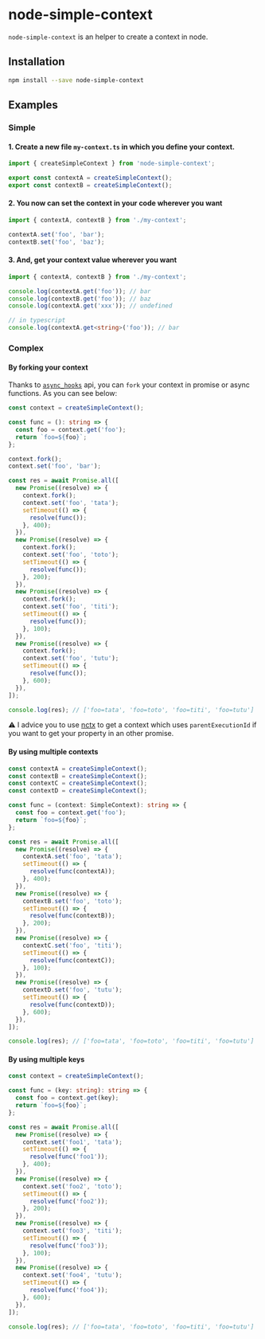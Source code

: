 # node-simple-context

`node-simple-context` is an helper to create a context in node.

## Installation

```sh
npm install --save node-simple-context
```

## Examples

### Simple

#### 1. Create a new file `my-context.ts` in which you define your context.

```ts
import { createSimpleContext } from 'node-simple-context';

export const contextA = createSimpleContext();
export const contextB = createSimpleContext();
```

#### 2. You now can set the context in your code wherever you want

```ts
import { contextA, contextB } from './my-context';

contextA.set('foo', 'bar');
contextB.set('foo', 'baz');
```

#### 3. And, get your context value wherever you want

```ts
import { contextA, contextB } from './my-context';

console.log(contextA.get('foo')); // bar
console.log(contextB.get('foo')); // baz
console.log(contextA.get('xxx')); // undefined

// in typescript
console.log(contextA.get<string>('foo')); // bar
```

### Complex

#### By forking your context

Thanks to [`async_hooks`](https://nodejs.org/api/async_hooks.html) api, you can `fork` your context in promise or async functions. As you can see below:

```ts
const context = createSimpleContext();

const func = (): string => {
  const foo = context.get('foo');
  return `foo=${foo}`;
};

context.fork();
context.set('foo', 'bar');

const res = await Promise.all([
  new Promise((resolve) => {
    context.fork();
    context.set('foo', 'tata');
    setTimeout(() => {
      resolve(func());
    }, 400);
  }),
  new Promise((resolve) => {
    context.fork();
    context.set('foo', 'toto');
    setTimeout(() => {
      resolve(func());
    }, 200);
  }),
  new Promise((resolve) => {
    context.fork();
    context.set('foo', 'titi');
    setTimeout(() => {
      resolve(func());
    }, 100);
  }),
  new Promise((resolve) => {
    context.fork();
    context.set('foo', 'tutu');
    setTimeout(() => {
      resolve(func());
    }, 600);
  }),
]);

console.log(res); // ['foo=tata', 'foo=toto', 'foo=titi', 'foo=tutu']
```

:warning: I advice you to use [nctx](https://github.com/devthejo/nctx) to get a context which uses `parentExecutionId` if you want to get your property in an other promise.

#### By using multiple contexts

```ts
const contextA = createSimpleContext();
const contextB = createSimpleContext();
const contextC = createSimpleContext();
const contextD = createSimpleContext();

const func = (context: SimpleContext): string => {
  const foo = context.get('foo');
  return `foo=${foo}`;
};

const res = await Promise.all([
  new Promise((resolve) => {
    contextA.set('foo', 'tata');
    setTimeout(() => {
      resolve(func(contextA));
    }, 400);
  }),
  new Promise((resolve) => {
    contextB.set('foo', 'toto');
    setTimeout(() => {
      resolve(func(contextB));
    }, 200);
  }),
  new Promise((resolve) => {
    contextC.set('foo', 'titi');
    setTimeout(() => {
      resolve(func(contextC));
    }, 100);
  }),
  new Promise((resolve) => {
    contextD.set('foo', 'tutu');
    setTimeout(() => {
      resolve(func(contextD));
    }, 600);
  }),
]);

console.log(res); // ['foo=tata', 'foo=toto', 'foo=titi', 'foo=tutu']
```

#### By using multiple keys

```ts
const context = createSimpleContext();

const func = (key: string): string => {
  const foo = context.get(key);
  return `foo=${foo}`;
};

const res = await Promise.all([
  new Promise((resolve) => {
    context.set('foo1', 'tata');
    setTimeout(() => {
      resolve(func('foo1'));
    }, 400);
  }),
  new Promise((resolve) => {
    context.set('foo2', 'toto');
    setTimeout(() => {
      resolve(func('foo2'));
    }, 200);
  }),
  new Promise((resolve) => {
    context.set('foo3', 'titi');
    setTimeout(() => {
      resolve(func('foo3'));
    }, 100);
  }),
  new Promise((resolve) => {
    context.set('foo4', 'tutu');
    setTimeout(() => {
      resolve(func('foo4'));
    }, 600);
  }),
]);

console.log(res); // ['foo=tata', 'foo=toto', 'foo=titi', 'foo=tutu']
```
